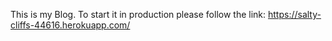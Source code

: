 This is my Blog. To start it in production please follow the link: https://salty-cliffs-44616.herokuapp.com/
